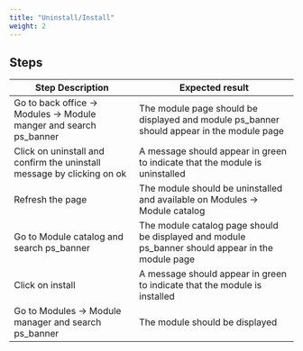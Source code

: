 ```yaml
---
title: "Uninstall/Install"
weight: 2
---
```

## Steps
| Step Description | Expected result |
| ----- | ----- |
| Go to back office -> Modules -> Module manger and search ps_banner | The module page should be displayed and module ps_banner should appear in the module page |
| Click on uninstall and confirm the uninstall message by clicking on ok | A message should appear in green to indicate that the module is uninstalled |
| Refresh the page | The module should be uninstalled and available on Modules -> Module catalog |
| Go to Module catalog and search ps_banner | The module catalog page should be displayed and module ps_banner should appear in the module page |
| Click on install | A message should appear in green to indicate that the module is installed |
| Go to Modules -> Module manager and search ps_banner | The module should be displayed |

